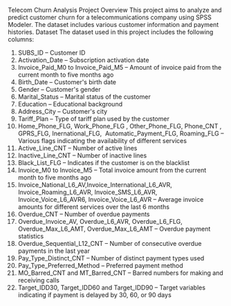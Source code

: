 Telecom Churn Analysis
       Project Overview
       This project aims to analyze and predict customer churn for a telecommunications company using SPSS Modeler. The dataset includes various customer information and payment histories.
        Dataset
        The dataset used in this project includes the following columns:
1. SUBS_ID – Customer ID
2. Activation_Date – Subscription activation date
3. Invoice_Paid_M0 to Invoice_Paid_M5 – Amount of invoice paid from the current month to five months ago
4. Birth_Date – Customer's birth date
5. Gender – Customer's gender
6. Marital_Status – Marital status of the customer
7. Education – Educational background
8. Address_City – Customer's city
9. Tariff_Plan – Type of tariff plan used by the customer
10. Home_Phone_FLG, Work_Phone_FLG , Other_Phone_FLG, Phone_CNT , GPRS_FLG, Inernational_FLG,  Automatic_Payment_FLG, Roaming_FLG – Various flags indicating the availability of different services
11. Active_Line_CNT – Number of active lines
12. Inactive_Line_CNT – Number of inactive lines
13. Black_List_FLG – Indicates if the customer is on the blacklist
14. Invoice_M0 to Invoice_M5 – Total invoice amount from the current month to five months ago
15. Invoice_National_L6_AV,Invoice_International_L6_AVR, Invoice_Roaming_L6_AVR, Invoice_SMS_L6_AVR, Invoice_Voice_L6_AVR6, Invoice_Voice_L6_AVR – Average invoice amounts for different services over the last 6 months
16. Overdue_CNT – Number of overdue payments
17. Overdue_Invoice_AV, Overdue_L6_AVR, Overdue_L6_FLG, Overdue_Max_L6_AMT, Overdue_Max_L6_AMT – Overdue payment statistics
18. Overdue_Sequential_L12_CNT – Number of consecutive overdue payments in the last year
19. Pay_Type_Distinct_CNT – Number of distinct payment types used
20. Pay_Type_Preferred_Method – Preferred payment method
21. MO_Barred_CNT and MT_Barred_CNT – Barred numbers for making and receiving calls
22. Target_IDD30, Target_IDD60 and Target_IDD90 – Target variables indicating if payment is delayed by 30, 60, or 90 days
